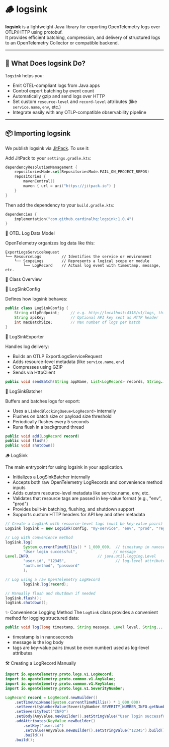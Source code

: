 # 🪵 logsink

**logsink** is a lightweight Java library for exporting OpenTelemetry logs over OTLP/HTTP using protobuf.  
It provides efficient batching, compression, and delivery of structured logs to an OpenTelemetry Collector or compatible backend.

---

## 📖 What Does logsink Do?

`logsink` helps you:

- Emit OTEL-compliant logs from Java apps
- Control export batching by event count
- Automatically gzip and send logs over HTTP
- Set custom `resource-level` and `record-level` attributes (like `service.name`, `env`, etc.)
- Integrate easily with any OTLP-compatible observability pipeline

---

## 📦 Importing logsink

We publish logsink via [JitPack](https://jitpack.io/#cardinalhq/logsink). To use it:

Add JitPack to your `settings.gradle.kts`:

```kotlin
dependencyResolutionManagement {
    repositoriesMode.set(RepositoriesMode.FAIL_ON_PROJECT_REPOS)
    repositories {
        mavenCentral()
        maven { url = uri("https://jitpack.io") }
    }
}
```

Then add the dependency to your `build.gradle.kts`:

```kotlin
dependencies {
    implementation("com.github.cardinalhq:logsink:1.0.4")
}
```

🧱 OTEL Log Data Model

OpenTelemetry organizes log data like this:

```aiignore
ExportLogsServiceRequest
└── ResourceLogs         // Identifies the service or environment
    └── ScopeLogs        // Represents a logical scope or module
        └── LogRecord    // Actual log event with timestamp, message, etc.
```

🧩 Class Overview

🔧 LogSinkConfig

Defines how logsink behaves:

```java
public class LogSinkConfig {
    String otlpEndpoint;     // e.g. http://localhost:4318/v1/logs, this should be the cardinal receiver endpoint
    String apiKey;           // Optional API key sent as HTTP header
    int maxBatchSize;        // Max number of logs per batch
}
```

🔧 LogSinkExporter

Handles log delivery:
- Builds an OTLP ExportLogsServiceRequest
- Adds resource-level metadata (like `service.name`, `env`)
- Compresses using GZIP
- Sends via HttpClient

```java
public void sendBatch(String appName, List<LogRecord> records, String... resourceTags)
```

🔧 LogSinkBatcher

Buffers and batches logs for export:
- Uses a `LinkedBlockingQueue<LogRecord>` internally
- Flushes on batch size or payload size threshold
- Periodically flushes every 5 seconds
- Runs flush in a background thread

```java
public void add(LogRecord record)
public void flush()
public void shutdown()
```

🪵 LogSink

The main entrypoint for using logsink in your application.
- Initializes a LogSinkBatcher internally
- Accepts both raw OpenTelemetry LogRecords and convenience method inputs
- Adds custom resource-level metadata like service.name, env, etc.
- Validates that resource tags are passed in key-value format (e.g., "env", "prod")
- Provides built-in batching, flushing, and shutdown support
- Supports custom HTTP headers for API key and other metadata

```java
// Create a LogSink with resource-level tags (must be key-value pairs)
LogSink logSink = new LogSink(config, "my-service", "env", "prod", "region", "us-west");

// Log with convenience method
logSink.log(
        System.currentTimeMillis() * 1_000_000,  // timestamp in nanoseconds
        "User login successful",                // message
Level.INFO,                              // java.util.logging.Level
        "user.id", "12345",                      // log-level attributes (tags)
        "auth.method", "password"
        );

// Log using a raw OpenTelemetry LogRecord
        logSink.log(record);

// Manually flush and shutdown if needed
logSink.flush();
logSink.shutdown(); 
```

✨ Convenience Logging Method
The `LogSink` class provides a convenient method for logging structured data:

```java
public void log(long timestamp, String message, Level level, String... tags)
```
- timestamp is in nanoseconds
- message is the log body
- tags are key-value pairs (must be even number) used as log-level attributes

🛠️ Creating a LogRecord Manually
```java
import io.opentelemetry.proto.logs.v1.LogRecord;
import io.opentelemetry.proto.common.v1.AnyValue;
import io.opentelemetry.proto.common.v1.KeyValue;
import io.opentelemetry.proto.logs.v1.SeverityNumber;

LogRecord record = LogRecord.newBuilder()
    .setTimeUnixNano(System.currentTimeMillis() * 1_000_000)
    .setSeverityNumberValue(SeverityNumber.SEVERITY_NUMBER_INFO.getNumber())
    .setSeverityText("INFO")
    .setBody(AnyValue.newBuilder().setStringValue("User login successful").build())
    .addAttributes(KeyValue.newBuilder()
        .setKey("user.id")
        .setValue(AnyValue.newBuilder().setStringValue("12345").build())
        .build())
    .build();
```
